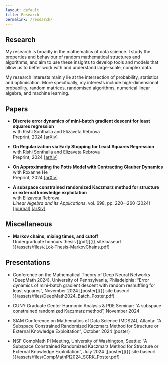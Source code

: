 ```yaml
---
layout: default
title: Research
permalink: /research/
---
```


## Research

My research is broadly in the mathematics of data science. I study the properties and behaviour of random mathematical structures and algorithms, and aim to use these insights to develop tools and models that allow us to better work with and understand large-scale, complex data.

My research interests mainly lie at the intersection of probability, statistics and optimisation. More
specifically, my interests include high-dimensional probability, random matrices, randomised algorithms,
numerical linear algebra, and machine learning.

## Papers

- **Discrete error dynamics of mini-batch gradient descent for least squares regression**\
with Rishi Sonthalia and Elizaveta Rebrova\
Preprint, 2024 [[arXiv]](https://arxiv.org/abs/2406.03696)

- **On Regularization via Early Stopping for Least Squares Regression**\
with Rishi Sonthalia and Elizaveta Rebrova\
Preprint, 2024 [[arXiv]](https://arxiv.org/abs/2406.04425)

- **On Approximating the Potts Model with Contracting Glauber Dynamics**\
with Roxanne He\
Preprint, 2024 [[arXiv]](https://arxiv.org/abs/2404.18778)

- **A subspace constrained randomized Kaczmarz method for structure or
external knowledge exploitation**\
with Elizaveta Rebrova\
*Linear Algebra and its Applications*, vol. 698, pp. 220--260 (2024) [[journal]](https://doi.org/10.1016/j.laa.2024.06.010) [[arXiv]](https://arxiv.org/abs/2309.04889)
<!-- Preprint, 2023 [[arXiv]](https://arxiv.org/abs/2309.04889) -->

## Miscellaneous

- **Markov chains, mixing times, and cutoff**\
Undergraduate honours thesis [[pdf]]({{ site.baseurl }}/assets/files/JLok-Thesis-MarkovChains.pdf)

## Presentations

- Conference on the Mathematical Theory of Deep Neural Networks (DeepMath 2024), University of Pennsylvania, Philadelphia: “Error dynamics of mini-batch gradient descent with random reshuffling for least squares”, November 2024
[[poster]]({{ site.baseurl }}/assets/files/DeepMath2024_Batch_Poster.pdf)

- CUNY Graduate Center Harmonic Analysis & PDE Seminar: “A subspace constrained randomized Kaczmarz method”, November 2024

- SIAM Conference on Mathematics of Data Science (MDS24), Atlanta: “A Subspace Constrained Randomized Kaczmarz Method for Structure or External Knowledge Exploitation”, October 2024 (poster)

- NSF CompMath PI Meeting, University of Washington, Seattle: “A Subspace Constrained
Randomized Kaczmarz Method for Structure or External Knowledge Exploitation”, July 2024 [[poster]]({{ site.baseurl }}/assets/files/CompMathPI2024_SCRK_Poster.pdf)